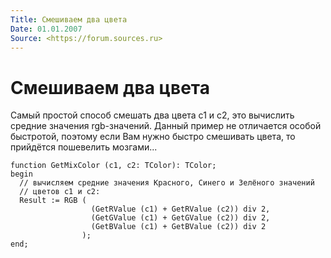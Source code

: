 ```yaml
---
Title: Смешиваем два цвета
Date: 01.01.2007
Source: <https://forum.sources.ru>
---
```



Смешиваем два цвета
===================

Самый простой способ смешать два цвета c1 и c2, это вычислить средние
значения rgb-значений. Данный пример не отличается особой быстротой,
поэтому если Вам нужно быстро смешивать цвета, то прийдётся пошевелить
мозгами...

    function GetMixColor (c1, c2: TColor): TColor;
    begin
      // вычисляем средние значения Красного, Синего и Зелёного значений
      // цветов c1 и c2:
      Result := RGB (
                      (GetRValue (c1) + GetRValue (c2)) div 2,
                      (GetGValue (c1) + GetGValue (c2)) div 2,
                      (GetBValue (c1) + GetBValue (c2)) div 2
                    );
    end;

